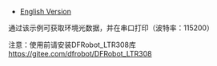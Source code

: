 - [English Version](https://github.com/DFRobot/DFR1154_Examples/blob/master/5.1%20Obtain%20ambient%20light%20data/README.md)

通过该示例可获取环境光数据，并在串口打印（波特率：115200）

注意：使用前请安装DFRobot_LTR308库
https://gitee.com/dfrobot/DFRobot_LTR308
